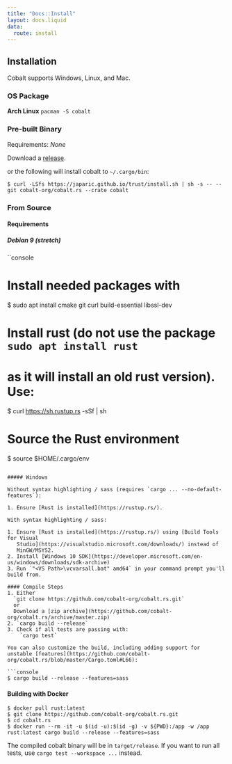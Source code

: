 ```yaml
---
title: "Docs::Install"
layout: docs.liquid
data:
  route: install
---
```

## Installation

Cobalt supports Windows, Linux, and Mac.

### OS Package

**Arch Linux**
`pacman -S cobalt`

### Pre-built Binary

Requirements: *None*

Download a [release](https://github.com/cobalt-org/cobalt.rs/releases).

or the following will install cobalt to `~/.cargo/bin`:
```
$ curl -LSfs https://japaric.github.io/trust/install.sh | sh -s -- --git cobalt-org/cobalt.rs --crate cobalt
```

### From Source

#### Requirements

##### Debian 9 (stretch)

``console
# Install needed packages with
$ sudo apt install cmake git curl build-essential libssl-dev

# Install rust (do **not** use the package `sudo apt install rust`
# as it will install an old rust version). Use:
$ curl https://sh.rustup.rs -sSf | sh

# Source the Rust environment
$ source $HOME/.cargo/env
```

##### Windows

Without syntax highlighting / sass (requires `cargo ... --no-default-features`):

1. Ensure [Rust is installed](https://rustup.rs/).

With syntax highlighting / sass:

1. Ensure [Rust is installed](https://rustup.rs/) using [Build Tools for Visual
   Studio](https://visualstudio.microsoft.com/downloads/) instead of
   MinGW/MSYS2.
2. Install [Windows 10 SDK](https://developer.microsoft.com/en-us/windows/downloads/sdk-archive)
3. Run `"<VS Path>\vcvarsall.bat" amd64` in your command prompt you'll build from.

#### Compile Steps
1. Either
  `git clone https://github.com/cobalt-org/cobalt.rs.git`
  or
  Download a [zip archive](https://github.com/cobalt-org/cobalt.rs/archive/master.zip)
2. `cargo build --release`
3. Check if all tests are passing with:
    `cargo test`

You can also customize the build, including adding support for unstable [features](https://github.com/cobalt-org/cobalt.rs/blob/master/Cargo.toml#L66):

```console
$ cargo build --release --features=sass
```

#### Building with Docker

```console
$ docker pull rust:latest
$ git clone https://github.com/cobalt-org/cobalt.rs.git
$ cd cobalt.rs
$ docker run --rm -it -u $(id -u):$(id -g) -v ${PWD}:/app -w /app rust:latest cargo build --release --features=sass
```

The compiled cobalt binary will be in `target/release`. If you want to run all tests, use
`cargo test --workspace ...` instead.
